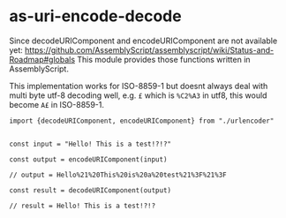 # as-uri-encode-decode

Since decodeURIComponent and encodeURIComponent are not available yet: https://github.com/AssemblyScript/assemblyscript/wiki/Status-and-Roadmap#globals
This module provides those functions written in AssemblyScript. 

This implementation works for ISO-8859-1 but doesnt always deal with multi byte utf-8 decoding well, e.g. `£` which is `%C2%A3` in utf8, this would become `A£` in ISO-8859-1.

```
import {decodeURIComponent, encodeURIComponent} from "./urlencoder"


const input = "Hello! This is a test!?!?"

const output = encodeURIComponent(input)

// output = Hello%21%20This%20is%20a%20test%21%3F%21%3F

const result = decodeURIComponent(output)

// result = Hello! This is a test!?!?
```